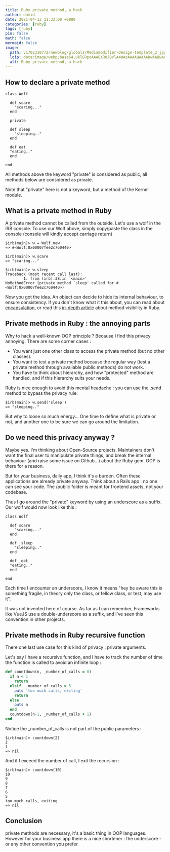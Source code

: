 ```yaml
---
title: Ruby private method, a hack
author: david
date: 2021-04-13 11:33:00 +0800
categories: [ruby]
tags: [ruby]
pin: false
math: false
mermaid: false
image:
  path: v1702310772/newblog/globals/Mediamodifier-Design-Template_2.jpg
  lqip: data:image/webp;base64,UklGRpoAAABXRUJQVlA4WAoAAAAQAAAADwAABwAAQUxQSDIAAAARL0AmbZurmr57yyIiqE8oiG0bejIYEQTgqiDA9vqnsUSI6H+oAERp2HZ65qP/VIAWAFZQOCBCAAAA8AEAnQEqEAAIAAVAfCWkAALp8sF8rgRgAP7o9FDvMCkMde9PK7euH5M1m6VWoDXf2FkP3BqV0ZYbO6NA/VFIAAAA
  alt: Ruby private method, a hack
---
```


## How to declare a private method

```
class Wolf

  def scare
    "scaring..."
  end
  
  private
  
  def sleep
    "sleeping.."
  end
  
  def eat
  "eating.."
  end
  
end
```

All methods above the keyword "private" is considered as public, all methods below are considered as private.

Note that "private" here is not a keyword, but a method of the Kernel module.

## What is a private method in Ruby

A private method cannot be called from the outside. Let's use a wolf in the IRB console. To use our Wolf above, simply copy/paste the class in the console (console will kindly accept carriage return)

```shell
$irb(main)> w = Wolf.new
=> #<Wolf:0x00007fee2c760440>

$irb(main)> w.scare
=> "scaring..."

$irb(main)> w.sleep
Traceback (most recent call last):
        1: from (irb):38:in `<main>'
NoMethodError (private method `sleep' called for #<Wolf:0x00007fee2c760440>)
```

Now you got the idea. An object can decide to hide its internal behaviour, to ensure consistency. If you don't know what it this about, you can read about [encapsulation](https://en.wikipedia.org/wiki/Encapsulation_%28computer_programming%29), or read this [in-depth article](https://www.rubyguides.com/2018/10/method-visibility/) about method visibility in Ruby.

## Private methods in Ruby : the annoying parts

Why to hack a well-known OOP principle ? Because I find this privacy annoying. There are some corner cases :

 - You want just one other class to access the private method (but no other classes).
 - You want to test a private method because the regular way (test a private method through available public methods) do not work.
 - You have to think about hierarchy, and how "protected" method are handled, and if this hierarchy suits your needs.

Ruby is nice enough to avoid this mental headache : you can use the .send method to bypass the privacy rule.

```
$irb(main)> w.send('sleep')
=> "sleeping.."
```

But why to loose so much energy... One time to define what is private or not, and another one to be sure we can go around the limitation.

## Do we need this privacy anyway ?

Maybe yes. I'm thinking about Open-Source projects. Maintainers don't want the final user to manipulate private things, and break the internal behaviour (and raise some issue on Github...) about the Ruby gem. OOP is there for a reason.

But for your business, daily app, I think it's a burden.  Often these applications are already private anyway. Think about a Rails app : no one can see your code. The /public folder is meant for frontend assets, not your codebase. 

Thus I go around the "private" keyword by using an underscore as a suffix. Our wolf would now look like this :

```
class Wolf

  def scare
    "scaring..."
  end
  
  def _sleep
    "sleeping.."
  end
  
  def _eat
  "eating.."
  end
  
end
```

Each time I encounter an underscore, I know it means "hey be aware this is something fragile, in theory only the class, or fellow class, or test, may use it".

It was not invented here of course. As far as I can remember, Frameworks like VueJS use a double-underscore as a suffix, and I've seen this convention in other projects.

## Private methods in Ruby recursive function

There one last use case for this kind of privacy : private arguments.

Let's say I have a recursive function, and I have to track the number of time the function is called to avoid an infinite loop :

```ruby
def countdown(n, _number_of_calls = 0)
  if n < 1
    return
  elsif  _number_of_calls > 5
    puts 'too much calls, exiting'
    return
  else
    puts n
  end
  countdown(n-1, _number_of_calls + 1)
end  
```

Notice the _number_of_calls is not part of the public parameters :
```
$irb(main)> countdown(2)
2
1
=> nil
```

And if I exceed the number of call, I exit the recursion :

```
$irb(main)> countdown(10)
10
9
8
7
6
5
too much calls, exiting
=> nil
```

## Conclusion

private methods are necessary, it's a basic thing in OOP languages. However for your business app there is a nice shortener : the underscore - or any other convention you prefer.